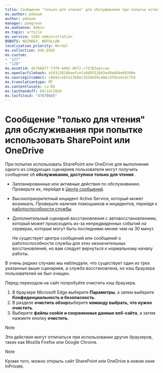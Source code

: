 ```yaml
---
title: Сообщение "только для чтения" для обслуживания при попытке использовать SharePoint или OneDrive
ms.author: pebaum
author: pebaum
manager: pamgreen
ms.audience: Admin
ms.topic: article
ms.service: o365-administration
ROBOTS: NOINDEX, NOFOLLOW
localization_priority: Normal
ms.collection: Adm_O365
ms.custom:
- "127"
- "128"
ms.assetid: de7b6877-f3f9-4402-8072-c73783aaccaa
ms.openlocfilehash: a3d313816beefcefa4d93528d3ad9a684e60390e
ms.sourcegitcommit: c6692ce0fa1358ec3529e59ca0ecdfdea4cdc759
ms.translationtype: MT
ms.contentlocale: ru-RU
ms.lasthandoff: 09/14/2020
ms.locfileid: "47670845"
---
```

# <a name="read-only-for-maintenance-message-when-attempting-to-use-sharepoint-or-onedrive"></a>Сообщение "только для чтения" для обслуживания при попытке использовать SharePoint или OneDrive

При попытке использовать SharePoint или OneDrive для выполнения одного из следующих сценариев пользователи могут получить сообщение об **обслуживании, доступное только для чтения** . 

-   Запланированные или активные действия по обслуживанию.  Проверьте их, перейдя в [Центр сообщений](https://portal.office.com/adminportal/home#/messagecenter).
-   Высокоприоритетный инцидент Active Service, который может возникать. Проверьте наличие помощников и инцидентов, перейдя к [работоспособности службы](https://portal.office.com/adminportal/home#/servicehealth).
-   Дополнительный сценарий восстановления с автовосстановлением, который может происходить из-за непредвиденных событий на серверах, которые могут быть последними менее чем на 30 минут. 
    
    Не существует центра сообщений или сообщений о работоспособности службы для этих незначительных восстановлений, но вам следует вернуться к нормальному началу работы.

В очень редких случаях мы наблюдали, что существует один из трех указанных выше сценариев, а служба восстановлена, но кэш браузера пользователей не был очищен.

Перед переходом на сайт попробуйте очистить кэш браузера.

1. В браузере Microsoft Edge выберите **Параметры**, а затем выберите **Конфиденциальность и безопасность**.
2. В разделе **очистить обзор**выберите **команду выбрать, что нужно очистить**.
3. Выберите **файлы cookie и сохраненные данные веб-сайта**, а затем нажмите кнопку **очистить**.

>[!Note] 
> Эти действия могут отличаться при использовании других браузеров, таких как Mozilla Firefox или Google Chrome.

>[!Note] 
> Кроме того, можно открыть сайт SharePoint или OneDrive в новом окне InPrivate.